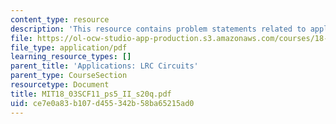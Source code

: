 ```yaml
---
content_type: resource
description: 'This resource contains problem statements related to applications. '
file: https://ol-ocw-studio-app-production.s3.amazonaws.com/courses/18-03sc-differential-equations-fall-2011/ce7e0a83b107d455342b58ba65215ad0_MIT18_03SCF11_ps5_II_s20q.pdf
file_type: application/pdf
learning_resource_types: []
parent_title: 'Applications: LRC Circuits'
parent_type: CourseSection
resourcetype: Document
title: MIT18_03SCF11_ps5_II_s20q.pdf
uid: ce7e0a83-b107-d455-342b-58ba65215ad0
---
```

